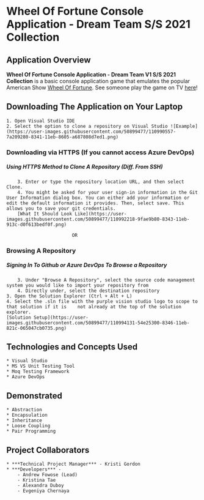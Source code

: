 # Wheel Of Fortune Console Application - Dream Team S/S 2021 Collection


## Application Overview 
 **Wheel Of Fortune Console Application - Dream Team V1 S/S 2021 Collection** is a basic console application game that emulates the popular American Show [Wheel Of Fortune](
 https://www.wheeloffortune.com). See someone play the game on TV [here](https://www.youtube.com/watch?v=e1wYwZ5auI8)! 

## Downloading The Application on Your Laptop
	1. Open Visual Studio IDE
	2. Select the option to clone a repository on Visual Studio ![Example](https://user-images.githubusercontent.com/50899477/110990557-7a209280-8341-11eb-8605-a687808d7ed1.png)

### Downloading via HTTPS (If you cannot access Azure DevOps)
##### Using HTTPS Method to Clone A Repository (Diff. From SSH)
		3. Enter or type the repository location URL, and then select Clone.
		4. You might be asked for your user sign-in information in the Git User Information dialog box. You can either add your information or edit the default information it provides. Then, select save. This allows you to save your git credentials.
		[What It Should Look Like](https://user-images.githubusercontent.com/50899477/110992218-9fae9b80-8343-11eb-913c-d0f613bedf0f.png)

							OR

### Browsing A Repository 
##### Signing In To Github or Azure DevOps To Browse a Repository
		3. Under "Browse A Repository", select the source code management system you would like to import your repository from 
		4. Directly under, select the destination repository
	3. Open the Solution Explorer (Ctrl + Alt + L)
	4. Select the .sln file with the purple vision studio logo to scope to that solution if it is	 not already at the top of the solution explorer.
	[Solution Setup](https://user-images.githubusercontent.com/50899477/110994131-54e25300-8346-11eb-821c-065047cb0735.png)


## Technologies and Concepts Used 
	* Visual Studio 
	* MS VS Unit Testing Tool
	* Moq Testing Framework
	* Azure DevOps 

## Demonstrated 
	* Abstraction 
	* Encapsulation 
	* Inheritance 
	* Loose Coupling 
	* Pair Programming

## Project Collaborators
	* ***Technical Project Manager*** - Kristi Gordon 
	* ***Developers*** - 
		- Andrew Fowose (Lead)
		- Kristina Tae 
		- Alexandra Duboy
		- Evgeniya Chernaya
	